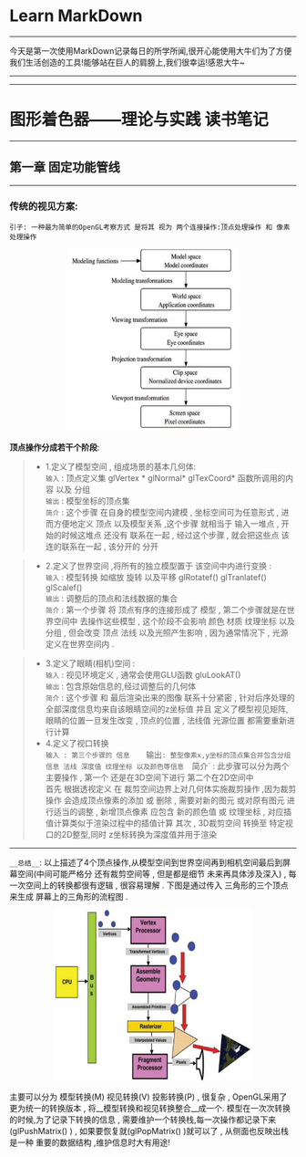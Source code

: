 # Learn MarkDown  
***
今天是第一次使用MarkDown记录每日的所学所闻,很开心能使用大牛们为了方便我们生活创造的工具!能够站在巨人的肩膀上,我们很幸运!感恩大牛~
***

***
# 图形着色器——理论与实践 读书笔记
***
## 第一章 固定功能管线
***
### 传统的视见方案:
```
引子: 一种最为简单的OpenGL考察方式 是将其 视为 两个连接操作:顶点处理操作 和 像素处理操作
```
<div align=center>
<img width="300" height="320" src="https://github.com/13269351120/Daily_Study/raw/master/2018.11.17/OpenGL%20Vertex%20processing.png"/ alt = "OpenGL Vertex Processing">
</div>


__顶点操作分成若干个阶段__:
> * 1.定义了模型空间 , 组成场景的基本几何体:  
`输入` :  顶点定义集 glVertex * glNormal* glTexCoord* 函数所调用的内容 以及 分组  
`输出` :  模型坐标的顶点集  
`简介` :  这个步骤 在自身的模型空间内建模 , 坐标空间可为任意形式 , 进而方便地定义 顶点 以及模型关系 ,这个步骤 就相当于 输入一堆点 , 开始的时候这堆点 还没有 联系在一起 , 经过这个步骤 , 就会把这些点 该连的联系在一起 , 该分开的 分开  

> * 2.定义了世界空间 ,将所有的独立模型置于 该空间中内进行变换 :   
`输入` :  模型转换 如缩放 旋转 以及平移 glRotatef() glTranlatef() glScalef()   
`输出` :  调整后的顶点和法线数据的集合   
`简介` : 第一个步骤 将 顶点有序的连接形成了 模型 , 第二个步骤就是在世界空间中 去操作这些模型 , 这个阶段不会影响 颜色 材质 纹理坐标 以及分组 , 但会改变 顶点 法线 以及光照产生影响 , 因为通常情况下 , 光源 定义在世界空间内 .  
	
> * 3.定义了眼睛(相机)空间 :   
`输入` : 视见环境定义 , 通常会使用GLU函数 gluLookAT()   
`输出` : 包含原始信息的,经过调整后的几何体    
`简介` : 这个步骤 和 最后渲染出来的图像 联系十分紧密 , 针对后序处理的全部深度信息均来自该眼睛空间的z坐标值 并且 定义了模型视见矩阵, 眼睛的位置一旦发生改变 , 顶点的位置 , 法线值 光源位置 都需要重新进行计算   
> * 4.定义了视口转换   
`输入 : 第三个步骤的 信息   
`输出` : 整型像素x,y坐标的顶点集合并包含分组信息 法线 深度值 纹理坐标 以及颜色等信息  
`简介` : 此步骤可以分为两个主要操作 , 第一个 还是在3D空间下进行 第二个在2D空间中  
首先 根据透视定义 在 裁剪空间边界上对几何体实施裁剪操作 ,因为裁剪操作 会造成顶点像素的添加 或 删除 , 需要对新的图元 或对原有图元 进行适当的调整 , 新增顶点像素 应包含 新的颜色值 或 纹理坐标 , 对应插值计算类似于渲染过程中的插值计算 
其次 , 3D裁剪空间 转换至 特定视口的2D整型,同时 z坐标转换为深度值并用于渲染
***
`__总结__`:
以上描述了4个顶点操作,从模型空间到世界空间再到相机空间最后到屏幕空间(中间可能严格分 还有裁剪空间等 , 但是都是细节 未来再具体涉及深入) , 每一次空间上的转换都很有逻辑 , 很容易理解 . 下图是通过传入 三角形的三个顶点 来生成 屏幕上的三角形的流程图 .  
<div align=center><img width="350" height="300" src="https://github.com/13269351120/Daily_Study/raw/master/2018.11.17/Graphics%20Pipeline.png"/></div>  

主要可以分为 模型转换(M) 视见转换(V) 投影转换(P) , 很复杂 , OpenGL采用了 更为统一的转换版本 , 将__模型转换和视见转换整合__成一个.
模型在一次次转换的时候,为了记录下转换的信息 , 需要维护一个转换栈,每一次操作都记录下来(glPushMatrix() ) , 如果要恢复就(glPopMatrix() )就可以了 , 从侧面也反映出栈是一种 重要的数据结构 ,维护信息时大有用途!

